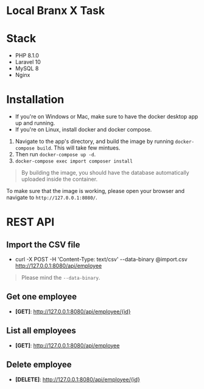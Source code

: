 # Local Branx X Task

# Stack

- PHP 8.1.0
- Laravel 10
- MySQL 8
- Nginx

# Installation

- If you're on Windows or Mac, make sure to have the docker desktop app up and running.
- If you're on Linux, install docker and docker compose.

1. Navigate to the app's directory, and build the image by running `docker-compose build`. This will take few mintues.
2. Then run `docker-compose up -d`.
3. `docker-compose exec import composer install`

> By building the image, you should have the database automatically uploaded inside the container.

To make sure that the image is working, please open your browser and navigate to `http://127.0.0.1:8080/`.

# REST API

## Import the CSV file

- curl -X POST -H 'Content-Type: text/csv' --data-binary @import.csv http://127.0.0.1:8080/api/employee
> Please mind the `--data-binary`.

## Get one employee

- **[GET]**: http://127.0.0.1:8080/api/employee/{id}

## List all employees

- **[GET]**: http://127.0.0.1:8080/api/employee

## Delete employee

- **[DELETE]**: http://127.0.0.1:8080/api/employee/{id}
